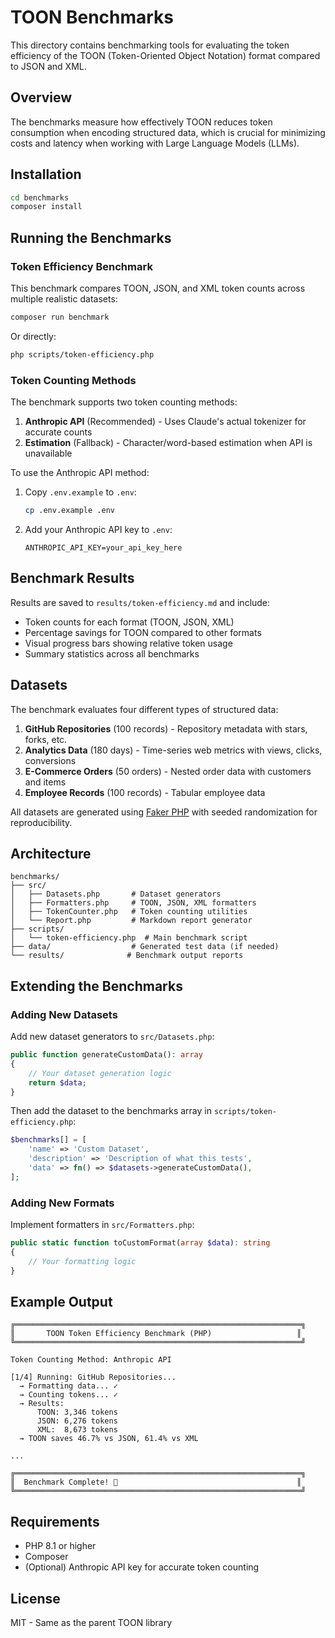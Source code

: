 # TOON Benchmarks

This directory contains benchmarking tools for evaluating the token efficiency of the TOON (Token-Oriented Object Notation) format compared to JSON and XML.

## Overview

The benchmarks measure how effectively TOON reduces token consumption when encoding structured data, which is crucial for minimizing costs and latency when working with Large Language Models (LLMs).

## Installation

```bash
cd benchmarks
composer install
```

## Running the Benchmarks

### Token Efficiency Benchmark

This benchmark compares TOON, JSON, and XML token counts across multiple realistic datasets:

```bash
composer run benchmark
```

Or directly:

```bash
php scripts/token-efficiency.php
```

### Token Counting Methods

The benchmark supports two token counting methods:

1. **Anthropic API** (Recommended) - Uses Claude's actual tokenizer for accurate counts
2. **Estimation** (Fallback) - Character/word-based estimation when API is unavailable

To use the Anthropic API method:

1. Copy `.env.example` to `.env`:

   ```bash
   cp .env.example .env
   ```

2. Add your Anthropic API key to `.env`:
   ```
   ANTHROPIC_API_KEY=your_api_key_here
   ```

## Benchmark Results

Results are saved to `results/token-efficiency.md` and include:

- Token counts for each format (TOON, JSON, XML)
- Percentage savings for TOON compared to other formats
- Visual progress bars showing relative token usage
- Summary statistics across all benchmarks

## Datasets

The benchmark evaluates four different types of structured data:

1. **GitHub Repositories** (100 records) - Repository metadata with stars, forks, etc.
2. **Analytics Data** (180 days) - Time-series web metrics with views, clicks, conversions
3. **E-Commerce Orders** (50 orders) - Nested order data with customers and items
4. **Employee Records** (100 records) - Tabular employee data

All datasets are generated using [Faker PHP](https://github.com/FakerPHP/Faker) with seeded randomization for reproducibility.

## Architecture

```
benchmarks/
├── src/
│   ├── Datasets.php       # Dataset generators
│   ├── Formatters.php     # TOON, JSON, XML formatters
│   ├── TokenCounter.php   # Token counting utilities
│   └── Report.php         # Markdown report generator
├── scripts/
│   └── token-efficiency.php  # Main benchmark script
├── data/                  # Generated test data (if needed)
└── results/              # Benchmark output reports
```

## Extending the Benchmarks

### Adding New Datasets

Add new dataset generators to `src/Datasets.php`:

```php
public function generateCustomData(): array
{
    // Your dataset generation logic
    return $data;
}
```

Then add the dataset to the benchmarks array in `scripts/token-efficiency.php`:

```php
$benchmarks[] = [
    'name' => 'Custom Dataset',
    'description' => 'Description of what this tests',
    'data' => fn() => $datasets->generateCustomData(),
];
```

### Adding New Formats

Implement formatters in `src/Formatters.php`:

```php
public static function toCustomFormat(array $data): string
{
    // Your formatting logic
}
```

## Example Output

```
╔════════════════════════════════════════════════════════════════╗
║       TOON Token Efficiency Benchmark (PHP)                   ║
╚════════════════════════════════════════════════════════════════╝

Token Counting Method: Anthropic API

[1/4] Running: GitHub Repositories...
  → Formatting data... ✓
  → Counting tokens... ✓
  → Results:
      TOON: 3,346 tokens
      JSON: 6,276 tokens
      XML:  8,673 tokens
  → TOON saves 46.7% vs JSON, 61.4% vs XML

...

╔════════════════════════════════════════════════════════════════╗
║  Benchmark Complete! 🎉                                        ║
╚════════════════════════════════════════════════════════════════╝
```

## Requirements

- PHP 8.1 or higher
- Composer
- (Optional) Anthropic API key for accurate token counting

## License

MIT - Same as the parent TOON library
